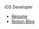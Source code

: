 iOS Developer
- [Resume]()
- [Notion Blog](https://jagged-jupiter-d10.notion.site/657b888f434241dc8db5c6f59093513d?v=82bcd30999224187bdce7f467c55c800)
